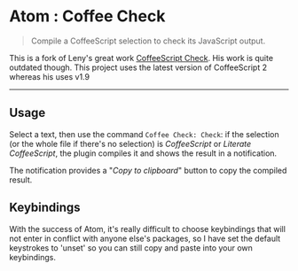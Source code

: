 # Atom : Coffee Check

> Compile a CoffeeScript selection to check its JavaScript output.

This is a fork of Leny's great work [CoffeeScript Check](https://atom.io/packages/coffeescript-check). His work is quite outdated though. This project uses the latest version of CoffeeScript 2 whereas his uses v1.9

---

## Usage

Select a text, then use the command `Coffee Check: Check`: if the selection (or the whole file if there's no selection) is _CoffeeScript_ or _Literate CoffeeScript_, the plugin compiles it and shows the result in a notification.

The notification provides a "_Copy to clipboard_" button to copy the compiled result.

## Keybindings

With the success of Atom, it's really difficult to choose keybindings that will not enter in conflict with anyone else's packages, so I have set the default keystrokes to 'unset' so you can still copy and paste into your own keybindings.
